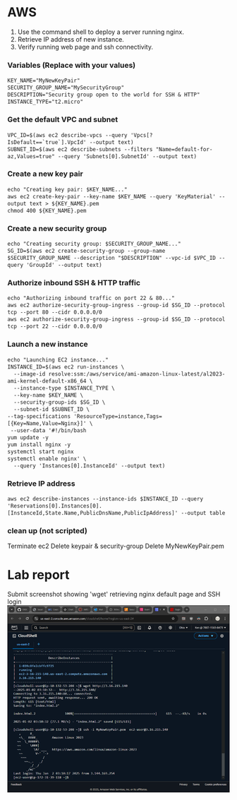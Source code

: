 # AWS												
1.	Use the command shell to deploy a server running nginx.
2.	Retrieve IP address of new instance.
3.	Verify running web page and ssh connectivity.

### Variables (Replace with your values)
```
KEY_NAME="MyNewKeyPair"
SECURITY_GROUP_NAME="MySecurityGroup"
DESCRIPTION="Security group open to the world for SSH & HTTP"
INSTANCE_TYPE="t2.micro"
```
### Get the default VPC and subnet
```
VPC_ID=$(aws ec2 describe-vpcs --query 'Vpcs[?IsDefault==`true`].VpcId' --output text)
SUBNET_ID=$(aws ec2 describe-subnets --filters "Name=default-for-az,Values=true" --query 'Subnets[0].SubnetId' --output text)
```
### Create a new key pair
```
echo "Creating key pair: $KEY_NAME..."
aws ec2 create-key-pair --key-name $KEY_NAME --query 'KeyMaterial' --output text > ${KEY_NAME}.pem
chmod 400 ${KEY_NAME}.pem
```
### Create a new security group
```
echo "Creating security group: $SECURITY_GROUP_NAME..."
SG_ID=$(aws ec2 create-security-group --group-name $SECURITY_GROUP_NAME --description "$DESCRIPTION" --vpc-id $VPC_ID --query 'GroupId' --output text)
```
### Authorize inbound SSH & HTTP traffic
```
echo "Authorizing inbound traffic on port 22 & 80..."
aws ec2 authorize-security-group-ingress --group-id $SG_ID --protocol tcp --port 80 --cidr 0.0.0.0/0
aws ec2 authorize-security-group-ingress --group-id $SG_ID --protocol tcp --port 22 --cidr 0.0.0.0/0
```
### Launch a new instance
```
echo "Launching EC2 instance..."
INSTANCE_ID=$(aws ec2 run-instances \
  --image-id resolve:ssm:/aws/service/ami-amazon-linux-latest/al2023-ami-kernel-default-x86_64 \
  --instance-type $INSTANCE_TYPE \
  --key-name $KEY_NAME \
  --security-group-ids $SG_ID \
  --subnet-id $SUBNET_ID \
--tag-specifications 'ResourceType=instance,Tags=[{Key=Name,Value=Nginx}]' \
 --user-data '#!/bin/bash
yum update -y
yum install nginx -y
systemctl start nginx
systemctl enable nginx' \
  --query 'Instances[0].InstanceId' --output text)
```
### Retrieve IP address
```
aws ec2 describe-instances --instance-ids $INSTANCE_ID --query 'Reservations[0].Instances[0].[InstanceId,State.Name,PublicDnsName,PublicIpAddress]' --output table
```
### clean up (not scripted)
Terminate ec2
Delete keypair & security-group
Delete MyNewKeyPair.pem

# Lab report
Submit screenshot showing 'wget' retrieving nginx default page and SSH login
![cloud shell](Lab2-AWS-cli.png)
